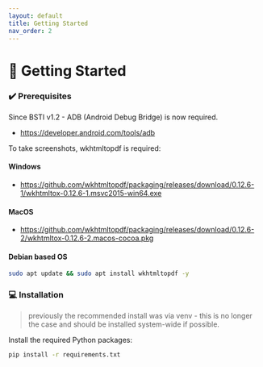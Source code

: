 ```yaml
---
layout: default
title: Getting Started
nav_order: 2
---
```


# 🚀 Getting Started

### ✔️ Prerequisites

Since BSTI v1.2 - ADB (Android Debug Bridge) is now required.

* https://developer.android.com/tools/adb

To take screenshots, wkhtmltopdf is required:

#### Windows

* https://github.com/wkhtmltopdf/packaging/releases/download/0.12.6-1/wkhtmltox-0.12.6-1.msvc2015-win64.exe

#### MacOS

* https://github.com/wkhtmltopdf/packaging/releases/download/0.12.6-2/wkhtmltox-0.12.6-2.macos-cocoa.pkg

#### Debian based OS

```bash 
sudo apt update && sudo apt install wkhtmltopdf -y
```

### 💻 Installation
> previously the recommended install was via venv - this is no longer the case and should be installed system-wide if possible.

Install the required Python packages:


``` bash
pip install -r requirements.txt

```